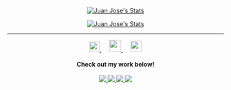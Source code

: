 <p align="center">
  <a href="https://github.com/elJuanjoRamos" class="rich-diff-level-one">
    <img src="https://github-readme-stats.vercel.app/api?username=elJuanjoRamos&show_icons=true&theme=radical&count_private=true" alt="Juan Jose's Stats">
  </a>
</p>
<p>
<p align="center">
  <a href="https://github.com/elJuanjoRamos" class="rich-diff-level-one">
    <img src="https://github-readme-stats.vercel.app/api/top-langs/?username=elJuanjoRamos&theme=radical&layout=compact" alt="Juan Jose's Stats">
  </a>
</p>
<p>
 <hr>
<p align="center">
  <a href="https://dev.to/eljuanjoramos">
    <img src="https://svgur.com/i/TKs.svg" width="24px"/>
  </a>
  &emsp;
  <a href= "https://instagram.com/eljuanjoramos">
    <img src="https://img.icons8.com/ios-glyphs/256/808080/instagram-new.svg" width="28px"/>
  </a>
  &emsp;
  <a href="https://www.linkedin.com/in/juan-jos%C3%A9-ramos-campos/">
    <img src="https://img.icons8.com/ios-filled/256/808080/linkedin.svg" width="26px"/>
  </a>
  <br><br>
  <strong>Check out my work below!</strong>
  <br><br>
  <a href="https://badges.pufler.dev">
    <img src="https://badges.pufler.dev/visits/elJuanjoRamos/elJuanjoRamos?style=flat-square&color=black&logo=github&a=0">
  </a>
  <a href="https://badges.pufler.dev">
    <img src="https://badges.pufler.dev/years/elJuanjoRamos?style=flat-square&color=black&logo=github&a=0">
  </a>
  <a href="https://badges.pufler.dev">
    <img src="https://badges.pufler.dev/repos/elJuanjoRamos?style=flat-square&color=black&logo=github&a=0">
  </a>
  <a href="https://badges.pufler.dev">
    <img src="https://badges.pufler.dev/commits/monthly/elJuanjoRamos?style=flat-square&color=black&logo=github&a=0">
  </a>
</p>
